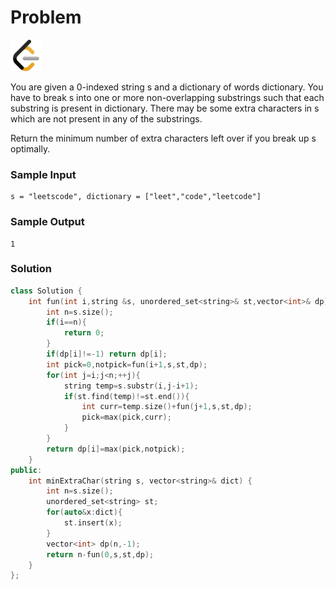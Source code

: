 # Problem
<a href="https://leetcode.com/problems/extra-characters-in-a-string/">
  <img src="../lib/leetcode-3628885-3030025.webp" width="50"/>
</a>

You are given a 0-indexed string s and a dictionary of words dictionary. You have to break s into one or more non-overlapping substrings such that each substring is present in dictionary. There may be some extra characters in s which are not present in any of the substrings.

Return the minimum number of extra characters left over if you break up s optimally.

### Sample Input
```
s = "leetscode", dictionary = ["leet","code","leetcode"]
```
### Sample Output
```
1
```

### Solution
```cpp
class Solution {
    int fun(int i,string &s, unordered_set<string>& st,vector<int>& dp){
        int n=s.size();
        if(i==n){
            return 0;
        }
        if(dp[i]!=-1) return dp[i];
        int pick=0,notpick=fun(i+1,s,st,dp);
        for(int j=i;j<n;++j){
            string temp=s.substr(i,j-i+1);
            if(st.find(temp)!=st.end()){
                int curr=temp.size()+fun(j+1,s,st,dp);
                pick=max(pick,curr);
            }
        }
        return dp[i]=max(pick,notpick);
    }
public:
    int minExtraChar(string s, vector<string>& dict) {
        int n=s.size();
        unordered_set<string> st;
        for(auto&x:dict){
            st.insert(x);
        }
        vector<int> dp(n,-1);
        return n-fun(0,s,st,dp);
    }
};
```
